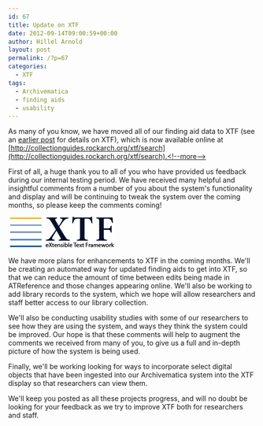 ```yaml
---
id: 67
title: Update on XTF
date: 2012-09-14T09:00:59+00:00
author: Hillel Arnold
layout: post
permalink: /?p=67
categories:
  - XTF
tags:
  - Archivematica
  - finding aids
  - usability
---
```

As many of you know, we have moved all of our finding aid data to XTF (see an [earlier post](http://dteamblog/?p=25) for details on XTF), which is now available online at [http://collectionguides.rockarch.org/xtf/search](http://collectionguides.rockarch.org/xtf/search).<!--more-->

First of all, a huge thank you to all of you who have provided us feedback during our internal testing period. We have received many helpful and insightful comments from a number of you about the system's functionality and display and will be continuing to tweak the system over the coming months, so please keep the comments coming!

![XTF logo](/wp-content/uploads/2012/09/xtf_logo.gif)

We have more plans for enhancements to XTF in the coming months. We'll be creating an automated way for updated finding aids to get into XTF, so that we can reduce the amount of time between edits being made in ATReference and those changes appearing online. We'll also be working to add library records to the system, which we hope will allow researchers and staff better access to our library collection.

We'll also be conducting usability studies with some of our researchers to see how they are using the system, and ways they think the system could be improved. Our hope is that these comments will help to augment the comments we received from many of you, to give us a full and in-depth picture of how the system is being used.

Finally, we'll be working looking for ways to incorporate select digital objects that have been ingested into our Archivematica system into the XTF display so that researchers can view them.

We'll keep you posted as all these projects progress, and will no doubt be looking for your feedback as we try to improve XTF both for researchers and staff.

